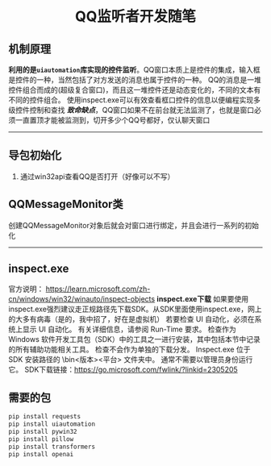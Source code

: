 # <center>QQ监听者开发随笔</center>

## 机制原理
**利用的是`uiautomation`库实现的控件监听**。QQ窗口本质上是控件的集成，输入框是控件的一种，当然包括了对方发送的消息也属于控件的一种。
QQ的消息是一堆控件组合而成的(超级复合窗口)，而且这一堆控件还是动态变化的，不同的文本有不同的控件组合。
使用inspect.exe可以有效查看框口控件的信息以便编程实现多级控件控制和查找
***致命缺点***，QQ窗口如果不在前台就无法监测了，也就是窗口必须一直置顶才能被监测到，切开多少个QQ号都好，仅认聊天窗口
***
## 导包初始化
1. 通过win32api查看QQ是否打开（好像可以不写）
## QQMessageMonitor类
创建QQMessageMonitor对象后就会对窗口进行绑定，并且会进行一系列的初始化

***
## inspect.exe
官方说明：  https://learn.microsoft.com/zh-cn/windows/win32/winauto/inspect-objects
**inspect.exe下载**
如果要使用inspect.exe强烈建议走正规路径先下载SDK。从SDK里面使用inspect.exe，网上的大多有病毒（是的，我中招了，好在是虚拟机）
若要检查 UI 自动化，必须在系统上显示 UI 自动化。 有关详细信息，请参阅 Run-Time 要求。
检查作为 Windows 软件开发工具包（SDK）中的工具之一进行安装，其中包括本节中记录的所有辅助功能相关工具。 检查不会作为单独的下载分发。
Inspect.exe 位于 SDK 安装路径的 \bin\<版本>\<平台> 文件夹中。 通常不需要以管理员身份运行它。
SDK下载链接：https://go.microsoft.com/fwlink/?linkid=2305205

## 需要的包
```python
pip install requests
pip install uiautomation
pip install pywin32
pip install pillow
pip install transformers
pip install openai
```